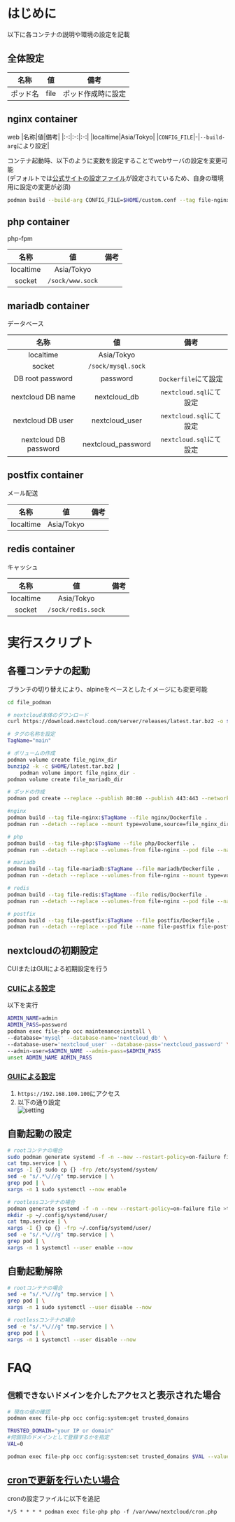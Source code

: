 # はじめに
以下に各コンテナの説明や環境の設定を記載

## 全体設定
|名称|値|備考|
|:-:|:-:|:-:|
|ポッド名|file|ポッド作成時に設定|

## nginx container
web
|名称|値|備考|
|:-:|:-:|:-:|
|localtime|Asia/Tokyo|
|`CONFIG_FILE`|-|`--build-arg`により設定|

コンテナ起動時、以下のように変数を設定することでwebサーバの設定を変更可能  
(デフォルトでは[公式サイトの設定ファイル](https://raw.githubusercontent.com/nextcloud/documentation/master/admin_manual/installation/nginx-root.conf.sample)が設定されているため、自身の環境用に設定の変更が必須)  
```bash
podman build --build-arg CONFIG_FILE=$HOME/custom.conf --tag file-nginx:$TagName --file nginx/Dockerfile .
```

## php container
php-fpm

|名称|値|備考|
|:-:|:-:|:-:|
|localtime|Asia/Tokyo|
|socket|`/sock/www.sock`|

## mariadb container
データベース

|名称|値|備考|
|:-:|:-:|:-:|
|localtime|Asia/Tokyo|
|socket|`/sock/mysql.sock`|
|DB root password|password|`Dockerfile`にて設定|
|nextcloud DB name|nextcloud_db|`nextcloud.sql`にて設定|
|nextcloud DB user|nextcloud_user|`nextcloud.sql`にて設定|
|nextcloud DB password|nextcloud_password|`nextcloud.sql`にて設定|

## postfix container
メール配送

|名称|値|備考|
|:-:|:-:|:-:|
|localtime|Asia/Tokyo|

## redis container
キャッシュ

|名称|値|備考|
|:-:|:-:|:-:|
|localtime|Asia/Tokyo|
|socket|`/sock/redis.sock`|

# 実行スクリプト

## 各種コンテナの起動
ブランチの切り替えにより、alpineをベースとしたイメージにも変更可能

```bash
cd file_podman

# nextcloud本体のダウンロード
curl https://download.nextcloud.com/server/releases/latest.tar.bz2 -o $HOME/latest.tar.bz2

# タグの名称を設定
TagName="main"

# ボリュームの作成
podman volume create file_nginx_dir
bunzip2 -k -c $HOME/latest.tar.bz2 |
    podman volume import file_nginx_dir -
podman volume create file_mariadb_dir

# ポッドの作成
podman pod create --replace --publish 80:80 --publish 443:443 --network=slirp4netns:port_handler=slirp4netns --name file

#nginx
podman build --tag file-nginx:$TagName --file nginx/Dockerfile .
podman run --detach --replace --mount type=volume,source=file_nginx_dir,destination=/var/www --pod file --name file-nginx file-nginx:$TagName

# php
podman build --tag file-php:$TagName --file php/Dockerfile .
podman run --detach --replace --volumes-from file-nginx --pod file --name file-php file-php:$TagName

# mariadb
podman build --tag file-mariadb:$TagName --file mariadb/Dockerfile .
podman run --detach --replace --volumes-from file-nginx --mount type=volume,source=file_mariadb_dir,destination=/var/lib/mysql --pod file --name file-mariadb file-mariadb:$TagName

# redis
podman build --tag file-redis:$TagName --file redis/Dockerfile .
podman run --detach --replace --volumes-from file-nginx --pod file --name file-redis file-redis:$TagName

# postfix
podman build --tag file-postfix:$TagName --file postfix/Dockerfile .
podman run --detach --replace --pod file --name file-postfix file-postfix:$TagName

```

## nextcloudの初期設定
CUIまたはGUIによる初期設定を行う
### [CUIによる設定](https://docs.nextcloud.com/server/27/admin_manual/installation/command_line_installation.html)
以下を実行
```bash
ADMIN_NAME=admin
ADMIN_PASS=password
podman exec file-php occ maintenance:install \
--database='mysql' --database-name='nextcloud_db' \
--database-user='nextcloud_user' --database-pass='nextcloud_password' \
--admin-user=$ADMIN_NAME --admin-pass=$ADMIN_PASS
unset ADMIN_NAME ADMIN_PASS
```
### [GUIによる設定](https://docs.nextcloud.com/server/27/admin_manual/installation/installation_wizard.html)
1. `https://192.168.100.100`にアクセス
1. 以下の通り設定  
  ![setting](img/install.png)

## 自動起動の設定
```sh
# rootコンテナの場合
sudo podman generate systemd -f -n --new --restart-policy=on-failure file >tmp.service
cat tmp.service | \
xargs -I {} sudo cp {} -frp /etc/systemd/system/
sed -e "s/.*\///g" tmp.service | \
grep pod | \
xargs -n 1 sudo systemctl --now enable

# rootlessコンテナの場合
podman generate systemd -f -n --new --restart-policy=on-failure file >tmp.service
mkdir -p ~/.config/systemd/user/
cat tmp.service | \
xargs -I {} cp {} -frp ~/.config/systemd/user/
sed -e "s/.*\///g" tmp.service | \
grep pod | \
xargs -n 1 systemctl --user enable --now
```

## 自動起動解除
```sh
# rootコンテナの場合
sed -e "s/.*\///g" tmp.service | \
grep pod | \
xargs -n 1 sudo systemctl --user disable --now

# rootlessコンテナの場合
sed -e "s/.*\///g" tmp.service | \
grep pod | \
xargs -n 1 systemctl --user disable --now
```

# FAQ
## `信頼できないドメインを介したアクセス`と表示された場合
```bash
# 現在の値の確認
podman exec file-php occ config:system:get trusted_domains

TRUSTED_DOMAIN="your IP or domain"
#何個目のドメインとして登録するかを指定
VAL=0

podman exec file-php occ config:system:set trusted_domains $VAL --value $TRUSTED_DOMAIN
```

## [cronで更新を行いたい場合](https://docs.nextcloud.com/server/latest/admin_manual/configuration_server/background_jobs_configuration.html)
cronの設定ファイルに以下を追記
```
*/5 * * * * podman exec file-php php -f /var/www/nextcloud/cron.php
```
